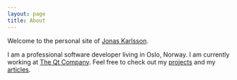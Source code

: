 ```yaml
---
layout: page 
title: About 
---
```

Welcome to the personal site of [Jonas Karlsson](/about/).

I am a professional software developer living in Oslo, Norway. I am currently working at [The Qt Company](https://qt.io/). Feel free to check out my [projects](/projects/) and my [articles](/).

